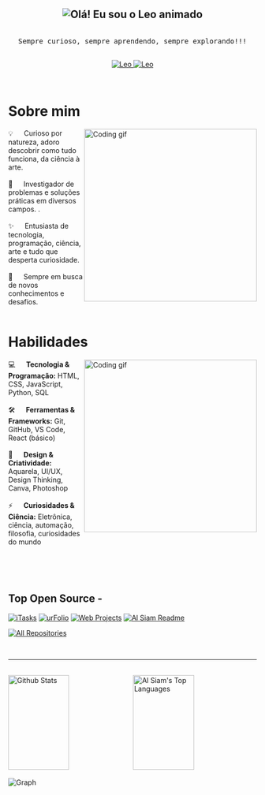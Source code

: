 <!--
<h2 align="center">
  Bem vindo ao meu perfil!
  <img src="https://media.giphy.com/media/hvRJCLFzcasrR4ia7z/giphy.gif" width="28">
</h2>
-->

<!--
<p align="center">
  <a href="https://github.com/laaauser"><img src="https://readme-typing-svg.herokuapp.com/?lines=Self%20Taught%20Programmer;Front%20End%20Developer;1.5%2B%20years%20of%20coding%20experience;Always%20learning%20new%20things&center=true&width=380&height=45"></a>
</p>

 -->


<!-- Intro  -->
<h2 align="center">
  <img src="https://readme-typing-svg.herokuapp.com?font=Fira+Code&pause=500&width=600&lines=Olá!+Eu+sou+o+Leo,+seja+bem+vindo+ao+meu+mundinho." alt="Olá! Eu sou o Leo animado" />
</h2>


<p align="center"> 
  <samp>
    <br>
   Sempre curioso, sempre aprendendo, sempre explorando!!!
    <br>
    <br>
  </samp>
</p>

<p align="center">
 <a href="https://www.linkedin.com/in/leo-lemos" target="_blank">
  <img src="https://img.shields.io/badge/LinkedIn-0077B5?style=for-the-badge&logo=linkedin&logoColor=white" alt="Leo"/>
 </a>

 <a href="https://instagram.com/laaauser" target="_blank">
  <img src="https://img.shields.io/badge/Instagram-fe4164?style=for-the-badge&logo=instagram&logoColor=white" alt="Leo" />
 </a> 
</p>
<br />

<!-- sobre -->
 # Sobre mim
 
<p>
 <img align="right" width="350" src="/assets/programmer.gif" alt="Coding gif" />
  
 💡 &emsp; Curioso por natureza, adoro descobrir como tudo funciona, da ciência à arte.  <br/><br/>
 🔧 &emsp; Investigador de problemas e soluções práticas em diversos campos.  .<br/><br/>
 ✨ &emsp; Entusiasta de tecnologia, programação, ciência, arte e tudo que desperta curiosidade. <br/><br/>
 🚀 &emsp; Sempre em busca de novos conhecimentos e desafios.  <br/><br/>

</p>

# Habilidades
 
<p>
 <img align="right" width="350" src="/assets/programmer.gif" alt="Coding gif" />
  
 💻 &emsp; **Tecnologia & Programação:** HTML, CSS, JavaScript, Python, SQL <br/><br/>
 🛠️ &emsp; **Ferramentas & Frameworks:** Git, GitHub, VS Code, React (básico) <br/><br/>
 🎨 &emsp; **Design & Criatividade:** Aquarela, UI/UX, Design Thinking, Canva, Photoshop <br/><br/>
 ⚡ &emsp; **Curiosidades & Ciência:** Eletrônica, ciência, automação, filosofia, curiosidades do mundo <br/><br/>





</p>



<br/>
<br/>


## Top Open Source -
[![iTasks](https://github-readme-stats.vercel.app/api/pin/?username=alsiam&repo=itasks&border_color=7F3FBF&bg_color=0D1117&title_color=C9D1D9&text_color=8B949E&icon_color=7F3FBF)](https://github.com/alsiam/itasks)
[![urFolio](https://github-readme-stats.vercel.app/api/pin/?username=alsiam&repo=urfolio&border_color=7F3FBF&bg_color=0D1117&title_color=C9D1D9&text_color=8B949E&icon_color=7F3FBF)](https://github.com/alsiam/urfolio)
[![Web Projects](https://github-readme-stats.vercel.app/api/pin/?username=alsiam&repo=web-projects&border_color=7F3FBF&bg_color=0D1117&title_color=C9D1D9&text_color=8B949E&icon_color=7F3FBF)](https://github.com/alsiam/web-projects)
[![Al Siam Readme](https://github-readme-stats.vercel.app/api/pin/?username=alsiam&repo=alsiam&border_color=7F3FBF&bg_color=0D1117&title_color=C9D1D9&text_color=8B949E&icon_color=7F3FBF)](https://github.com/alsiam/alsiam)

<p align="left">
  <a href="https://github.com/laaauser?tab=repositories" target="_blank"><img alt="All Repositories" title="All Repositories" src="https://img.shields.io/badge/-All%20Repos-2962FF?style=for-the-badge&logo=koding&logoColor=white"/></a>
</p>

<br/>
<hr/>
<br/>


<a> 
    <a href="https://github.com/laaauser"><img alt="Github Stats" src="https://denvercoder1-github-readme-stats.vercel.app/api?username=laaauser&show_icons=true&count_private=true&theme=react&border_color=7F3FBF&bg_color=0D1117&title_color=F85D7F&icon_color=F8D866" height="192px" width="49.5%"/></a>
  <a href="https://github.com/alsiam"><img alt="Al Siam's Top Languages" src="https://denvercoder1-github-readme-stats.vercel.app/api/top-langs/?username=laaauser&langs_count=8&layout=compact&theme=react&border_color=7F3FBF&bg_color=0D1117&title_color=F85D7F&icon_color=F8D866" height="192px" width="49.5%"/></a>
  <br/>
</a>


![Graph](https://github-readme-activity-graph.vercel.app/graph?username=laaauser&custom_title=Al%20Siam's%20GitHub%20Activity%20Graph&bg_color=0D1117&color=7F3FBF&line=7F3FBF&point=7F3FBF&area_color=FFFFFF&title_color=FFFFFF&area=true)

